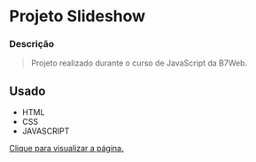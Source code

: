 # Projeto Slideshow

### Descrição

> Projeto realizado durante o curso de JavaScript da B7Web. <br/>

## Usado
  - HTML
  - CSS
  - JAVASCRIPT

<a href="https://3lucasrs.github.io/project-slideshow/">Clique para visualizar a página.</a>
